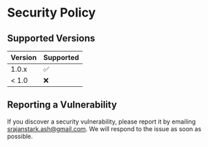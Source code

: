 # Security Policy

## Supported Versions

| Version | Supported          |
| ------- | ------------------ |
| 1.0.x   | :white_check_mark: |
| < 1.0   | :x:                |

## Reporting a Vulnerability

If you discover a security vulnerability, please report it by emailing [srajanstark.ash@gmail.com](srajanstark.ash@gmail.com). We will respond to the issue as soon as possible.
